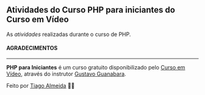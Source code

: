 ## Atividades do Curso PHP para iniciantes do Curso em Vídeo

As *atividades* realizadas durante o curso de PHP.



#### AGRADECIMENTOS

***

**PHP para Iniciantes** é um curso gratuito disponibilizado pelo [Curso em Vídeo]( https://www.cursoemvideo.com/), através do instrutor [Gustavo Guanabara]( https://github.com/gustavoguanabara).


Feito por [Tiago Almeida](https://github.com/tiagodalmeida87) 🧑‍💻